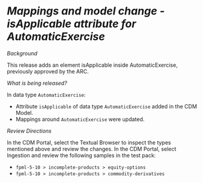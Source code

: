 # *Mappings and model change - isApplicable attribute for AutomaticExercise*

_Background_

This release adds an element isApplicable inside AutomaticExercise, previously approved by the ARC.

_What is being released?_

In data type `AutomaticExercise`:

- Attribute `isApplicable` of data type `AutomaticExercise` added in the CDM Model.
- Mappings around `AutomaticExercise` were updated.

_Review Directions_

In the CDM Portal, select the Textual Browser to inspect the types mentioned above and review the changes.
In the CDM Portal, select Ingestion and review the following samples in the test pack: 

* `fpml-5-10 > incomplete-products > equity-options` 
* `fpml-5-10 > incomplete-products > commodity-derivatives` 
